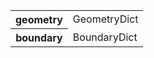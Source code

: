 <table>
  <tr>
    <th>geometry</th>
    <td>GeometryDict</td>
  </tr>
  <tr>
    <th>boundary</th>
    <td>BoundaryDict</td>
  </tr>
</table>
